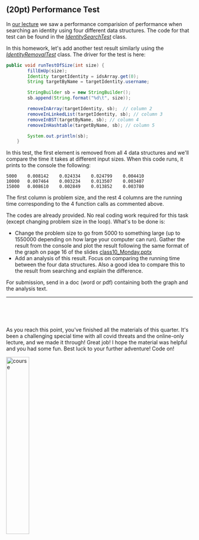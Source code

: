 ## (20pt) Performance Test

In [our lecture](https://youtu.be/5Gpc3kicQgc?t=1467) we saw a performance comparision of performance when searching an identity using four different data structures. The code for that test can be found in the [*IdentitySearchTest*](https://github.com/pdgetrf/CSS143B-2020Fall-homework6/blob/master/src/test/java/IdentitySearchTest.java) class. 

In this homework, let's add another test result similarly using the [*IdentityRemovalTest*](https://github.com/pdgetrf/CSS143B-2020Fall-homework6/blob/master/src/test/java/IdentityRemovalTest.java) class. The driver for the test is here:

```java
public void runTestOfSize(int size) {
        fillEmUp(size);
        Identity targetIdentity = idsArray.get(0);
        String targetByName = targetIdentity.username;

        StringBuilder sb = new StringBuilder();
        sb.append(String.format("%d\t", size));

        removeInArray(targetIdentity, sb);  // column 2
        removeInLinkedList(targetIdentity, sb); // column 3
        removeInBST(targetByName, sb); // column 4
        removeInHashtable(targetByName, sb); // column 5

        System.out.println(sb);
    }
```

In this test, the first element is removed from all 4 data structures and we'll compare the time it takes at different input sizes. When this code runs, it prints to the console the following:

```
5000	0.008142	0.024334	0.024799	0.004410	
10000	0.007464	0.003234	0.013507	0.003407	
15000	0.008610	0.002849	0.013852	0.003780	
```

The first column is problem size, and the rest 4 columns are the running time corresponding to the 4 function calls as commented above. 

The codes are already provided. No real coding work required for this task (except changing problem size in the loop). What's to be done is:

- Change the problem size to go from 5000 to something large (up to 1550000 depending on how large your computer can run). Gather the result from the console and plot the result following the same format of the graph on page 16 of the slides [class10_Monday.pptx](https://github.com/pdgetrf/CSS143B-2020Fall/blob/master/class10/class10_Monday.pptx)
- Add an analysis of this result. Focus on comparing the running time between the four data structures. Also a good idea to compare this to the result from searching and explain the difference. 

For submission, send in a doc (word or pdf) containing both the graph and the analysis text.  


<hr>
<br>
<br>
<br>

As you reach this point, you've finished all the materials of this quarter. It's been a challenging special time with all covid threats and the online-only lecture, and we made it through! Great job! I hope the material was helpful and you had some fun. Best luck to your further adventure! Code on!


<img src="https://github.com/pdgetrf/CSS143B-2020Fall/blob/master/images/overview.png"
     alt="course"
     width="35%" />
